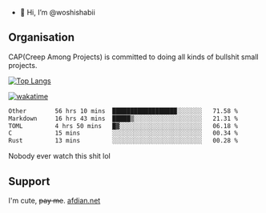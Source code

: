 - 👋 Hi, I’m @woshishabii

## Organisation

CAP(Creep Among Projects) is committed to doing all kinds of bullshit small projects.

[![Top Langs](https://github-readme-stats.vercel.app/api/top-langs/?username=woshishabii&layout=compact)](https://github.com/anuraghazra/github-readme-stats)

[![wakatime](https://wakatime.com/badge/user/34d02784-acc1-4a16-82d7-33fdb53c4ed6.svg)](https://wakatime.com/@34d02784-acc1-4a16-82d7-33fdb53c4ed6)


<!--START_SECTION:waka-->

```txt
Other        56 hrs 10 mins  ██████████████████░░░░░░░   71.58 %
Markdown     16 hrs 43 mins  █████▒░░░░░░░░░░░░░░░░░░░   21.31 %
TOML         4 hrs 50 mins   █▓░░░░░░░░░░░░░░░░░░░░░░░   06.18 %
C            15 mins         ░░░░░░░░░░░░░░░░░░░░░░░░░   00.34 %
Rust         13 mins         ░░░░░░░░░░░░░░░░░░░░░░░░░   00.28 %
```

<!--END_SECTION:waka-->

Nobody ever watch this shit lol

## Support
I'm cute, ~~pay me~~.
[afdian.net](https://afdian.com/a/woshishabi)

<!---
woshishabii/woshishabii is a ✨ special ✨ repository because its `README.md` (this file) appears on your GitHub profile.
You can click the Preview link to take a look at your changes.
--->
